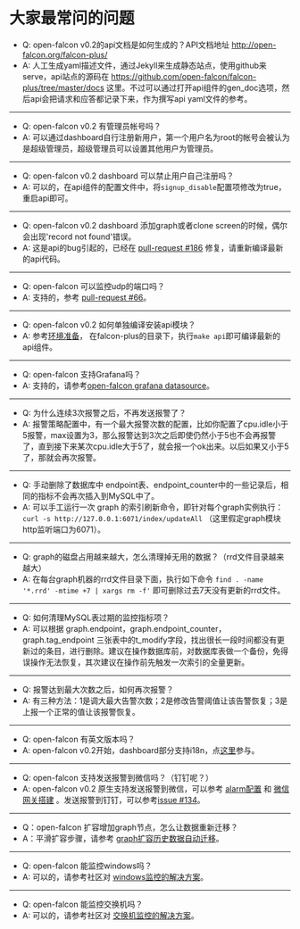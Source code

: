 # 大家最常问的问题

- Q: open-falcon v0.2的api文档是如何生成的？API文档地址 http://open-falcon.org/falcon-plus/
- A: 人工生成yaml描述文件，通过Jekyll来生成静态站点，使用github来serve，api站点的源码在 https://github.com/open-falcon/falcon-plus/tree/master/docs 这里。不过可以通过打开api组件的gen_doc选项，然后api会把请求和应答都记录下来，作为撰写api yaml文件的参考。

----
- Q: open-falcon v0.2 有管理员帐号吗？
- A: 可以通过dashboard自行注册新用户，第一个用户名为root的帐号会被认为是超级管理员，超级管理员可以设置其他用户为管理员。

----
- Q: open-falcon v0.2 dashboard 可以禁止用户自己注册吗？
- A: 可以的，在api组件的配置文件中，将`signup_disable`配置项修改为true，重启api即可。

----
- Q: open-falcon v0.2 dashboard 添加graph或者clone screen的时候，偶尔会出现'record not found'错误。
- A: 这是api的bug引起的，已经在 [pull-request #186](https://github.com/open-falcon/falcon-plus/pull/186) 修复，请重新编译最新的api代码。

----
- Q: open-falcon 可以监控udp的端口吗？
- A: 支持的，参考 [pull-request #66](https://github.com/open-falcon/falcon-plus/pull/66)。

----
- Q: open-falcon v0.2 如何单独编译安装api模块？
- A: 参考[环境准备](https://book.open-falcon.org/zh_0_2/quick_install/prepare.html)， 在falcon-plus的目录下，执行`make api`即可编译最新的api组件。

----
- Q: open-falcon 支持Grafana吗？
- A: 支持的，请参考[open-falcon grafana datasource](https://github.com/open-falcon/grafana-openfalcon-datasource)。

----
- Q: 为什么连续3次报警之后，不再发送报警了？
- A: 报警策略配置中，有一个最大报警次数的配置，比如你配置了cpu.idle小于5报警，max设置为3，那么报警达到3次之后即使仍然小于5也不会再报警了，直到接下来某次cpu.idle大于5了，就会报一个ok出来。以后如果又小于5了，那就会再次报警。

----
- Q: 手动删除了数据库中 endpoint表、endpoint_counter中的一些记录后，相同的指标不会再次插入到MySQL中了。
- A: 可以手工运行一次 graph 的索引刷新命令，即针对每个graph实例执行：`curl -s http://127.0.0.1:6071/index/updateAll` （这里假定graph模块http监听端口为6071）。

----
- Q: graph的磁盘占用越来越大，怎么清理掉无用的数据？（rrd文件目录越来越大）
- A:  在每台graph机器的rrd文件目录下面，执行如下命令 `find . -name '*.rrd' -mtime +7 | xargs rm -f'` 即可删除过去7天没有更新的rrd文件。

----
- Q: 如何清理MySQL表过期的监控指标项？
- A:  可以根据 graph.endpoint，graph.endpoint_counter，graph.tag_endpoint 三张表中的t_modify字段，找出很长一段时间都没有更新过的条目，进行删除。建议在操作数据库前，对数据库表做一个备份，免得误操作无法恢复，其次建议在操作前先触发一次索引的全量更新。

----
- Q:  报警达到最大次数之后，如何再次报警？
- A:  有三种方法：1是调大最大告警次数；2是修改告警阈值让该告警恢复；3是上报一个正常的值让该报警恢复。

----
- Q: open-falcon 有英文版本吗？
- A: open-falcon v0.2开始，dashboard部分支持i18n，点[这里](https://github.com/open-falcon/dashboard/blob/master/i18n.md)参与。

----
- Q: open-falcon 支持发送报警到微信吗？（钉钉呢？）
- A:  open-falcon v0.2 原生支持发送报警到微信，可以参考 [alarm配置](https://book.open-falcon.org/zh_0_2/distributed_install/mail-sms.html) 和 [微信网关搭建](https://github.com/Yanjunhui/chat) 。发送报警到钉钉，可以参考[issue #134](https://github.com/open-falcon/falcon-plus/issues/134)。

----
- Q：open-falcon 扩容增加graph节点，怎么让数据重新迁移？
- A：平滑扩容步骤，请参考 [graph扩容历史数据自动迁移](http://www.jianshu.com/p/16baba04c959)。

----
- Q: open-falcon 能监控windows吗？
- A:  可以的，请参考社区对 [windows监控的解决方案](https://book.open-falcon.org/zh_0_2/usage/win.html)。

----
- Q: open-falcon 能监控交换机吗？
- A: 可以的，请参考社区对 [交换机监控的解决方案](https://book.open-falcon.org/zh_0_2/usage/switch.html)。

